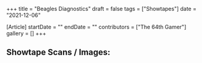 +++
title = "Beagles Diagnostics"
draft = false
tags = ["Showtapes"]
date = "2021-12-06"

[Article]
startDate = ""
endDate = ""
contributors = ["The 64th Gamer"]
gallery = []
+++
<h2> Showtape Scans / Images: </h2>
